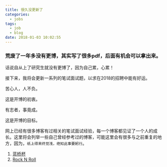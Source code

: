 ```yaml
---
title: 很久没更新了
categories:
  - jobs
tags:
  - job
  - blog
date: 2018-01-03 10:02:55
---
```


### 荒废了一年多没有更博，其实写了很多pdf，后面有机会可以拿出来。
话说自从上了研究生就没有更博了，因为自己累，心累！

接下来，我将会更新一系列的笔试面试题，以求在2018的招聘中能有好运。

苦心人，人不负。

这是开博的初衷。

有志者，事竟成。

这是开博的目标。

<!--more-->

网上已经有很多博客有过相关的笔试面试经验，每一个博客都见证了一个人的成长。这里将会列举一些自己曾经参考过的博客，可能这里会有很多与之前重复的地方，因为，`纸上得来终觉浅，绝知此事要躬行`。


1. [蓝桥杯](http://blog.csdn.net/za30312/article/category/6312648)
2. [Rock N Roll](http://blog.csdn.net/u013616945)
